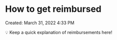 # How to get reimbursed

Created: March 31, 2022 4:33 PM

<aside>
💡 Keep a quick explanation of reimbursements here!

</aside>